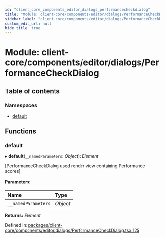 ```yaml
---
id: "client_core_components_editor_dialogs_performancecheckdialog"
title: "Module: client-core/components/editor/dialogs/PerformanceCheckDialog"
sidebar_label: "client-core/components/editor/dialogs/PerformanceCheckDialog"
custom_edit_url: null
hide_title: true
---
```


# Module: client-core/components/editor/dialogs/PerformanceCheckDialog

## Table of contents

### Namespaces

- [default](client_core_components_editor_dialogs_performancecheckdialog.default.md)

## Functions

### default

▸ **default**(`__namedParameters`: *Object*): *Element*

[PerformanceCheckDialog used render view containing Performance scores]

#### Parameters:

Name | Type |
:------ | :------ |
`__namedParameters` | *Object* |

**Returns:** *Element*

Defined in: [packages/client-core/components/editor/dialogs/PerformanceCheckDialog.tsx:125](https://github.com/xr3ngine/xr3ngine/blob/9d253dc38/packages/client-core/components/editor/dialogs/PerformanceCheckDialog.tsx#L125)
